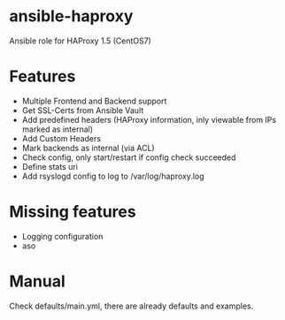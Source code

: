 # ansible-haproxy
Ansible role for HAProxy 1.5 (CentOS7)

# Features
* Multiple Frontend and Backend support
* Get SSL-Certs from Ansible Vault
* Add predefined headers (HAProxy information, inly viewable from IPs marked as internal)
* Add Custom Headers
* Mark backends as internal (via ACL)
* Check config, only start/restart if config check succeeded
* Define stats uri
* Add rsyslogd config to log to /var/log/haproxy.log

# Missing features
* Logging configuration
* aso

# Manual
Check defaults/main.yml, there are already defaults and examples.
